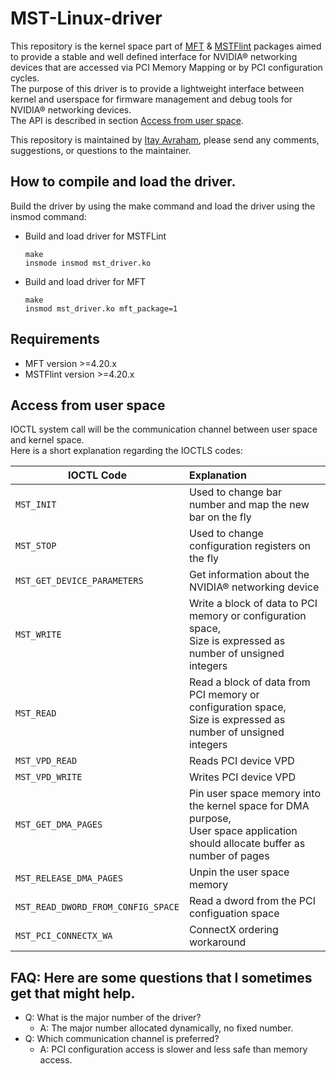 # MST-Linux-driver
This repository is the kernel space part of [MFT](https://network.nvidia.com/products/adapter-software/firmware-tools/) & [MSTFlint](https://github.com/Mellanox/mstflint) packages aimed to provide a stable and well defined interface for NVIDIA® networking devices that are accessed via PCI Memory Mapping or by PCI configuration cycles.<br/>
The purpose of this driver is to provide a lightweight interface between kernel and userspace for firmware management and debug tools for NVIDIA® networking devices.<br/>
The API is described in section [Access from user space](#access-from-user-space).

This repository is maintained by [Itay Avraham](mailto:itayavr@nvidia.com?subject=[GitHub]%20NDM%20Linux%20driver), please send any comments, suggestions, or questions to the maintainer.

## How to compile and load the driver.
Build the driver by using the make command and load the driver using the insmod command:<br/>
- Build and load driver for MSTFLint

  ```
  make
  insmode insmod mst_driver.ko
  ```

- Build and load driver for MFT

  ```
  make
  insmod mst_driver.ko mft_package=1
  ```
 
## Requirements

- MFT version >=4.20.x
- MSTFlint version >=4.20.x

## Access from user space<br/>
IOCTL system call will be the communication channel between user space and kernel space.<br/>
Here is a short explanation regarding the IOCTLS codes:<br/>


| IOCTL Code                         | Explanation                                            |
| ---------------------------------- | :-----------------------------------------------------|
| `MST_INIT`                         | Used to change bar number and map the new bar on the fly |
| `MST_STOP`                         | Used to change configuration registers on the fly        |
| `MST_GET_DEVICE_PARAMETERS`        | Get information about the NVIDIA® networking device      |
| `MST_WRITE`                        | Write a block of data to PCI memory or configuration space,<br/> Size is expressed as number of unsigned integers  |
| `MST_READ`                         | Read a block of data from PCI memory or configuration space,<br/> Size is expressed as number of unsigned integers |
| `MST_VPD_READ`                     | Reads PCI device VPD                                     |
| `MST_VPD_WRITE`                    | Writes PCI device VPD                                    |
| `MST_GET_DMA_PAGES`                | Pin user space memory into the kernel space for DMA purpose,<br/> User space application should allocate buffer as number of pages |
| `MST_RELEASE_DMA_PAGES`            | Unpin the user space memory                              |
| `MST_READ_DWORD_FROM_CONFIG_SPACE` | Read a dword from the PCI configuation space             |
| `MST_PCI_CONNECTX_WA`              | ConnectX ordering workaround                             |


## FAQ: Here are some questions that I sometimes get that might help.
- Q: What is the major number of the driver?<br/>
  - A: The major number allocated dynamically, no fixed number.<br/>
- Q: Which communication channel is preferred?<br>
  - A: PCI configuration access is slower and less safe than memory access.<br/>
